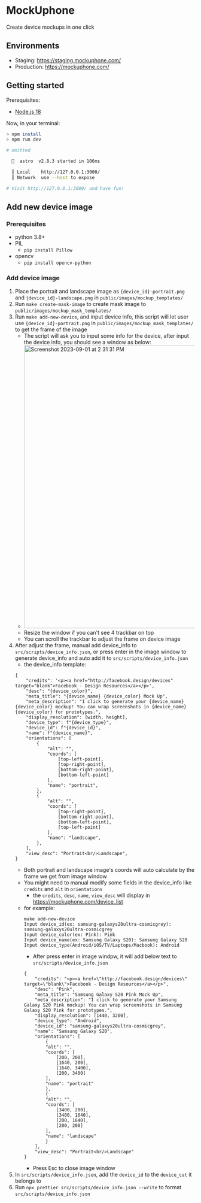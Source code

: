 # MockUphone

Create device mockups in one click

## Environments

- Staging: https://staging.mockuphone.com/
- Production: https://mockuphone.com/

## Getting started

Prerequisites:

- [Node.js 18](https://nodejs.org/)

Now, in your terminal:

```sh
> npm install
> npm run dev

# omitted

  🚀  astro  v2.8.3 started in 106ms

  ┃ Local    http://127.0.0.1:3000/
  ┃ Network  use --host to expose

# Visit http://127.0.0.1:3000/ and have fun!
```

## Add new device image

### Prerequisites

- python 3.8+
- PIL
  - `pip install Pillow`
- opencv
  - `pip install opencv-python`

### Add device image

1. Place the portrait and landscape image as `{device_id}-portrait.png` and `{device_id}-landscape.png` in `public/images/mockup_templates/`
2. Run `make create-mask-image` to create mask image to `public/images/mockup_mask_templates/`
3. Run `make add-new-device`, and input device info, this script will let user use `{device_id}-portrait.png` in `public/images/mockup_mask_templates/` to get the frame of the image
   - The script will ask you to input some info for the device, after input the device info, you should see a window as below:
   - <img width="756" alt="Screenshot 2023-09-01 at 2 31 31 PM" src="https://github.com/YayunHuang/mockuphone/assets/48404737/14ede2b1-7fb0-4e02-8405-386ee532539e">
   - Resize the window if you can't see 4 trackbar on top
   - You can scroll the trackbar to adjust the frame on device image
4. After adjust the frame, manual add device_info to `src/scripts/device_info.json`, or press enter in the image window to generate device_info and auto add it to `src/scripts/device_info.json`
   - the device_info template:
   ```
   {
       "credits": '<p><a href="http://facebook.design/devices" target="blank">Facebook - Design Resources</a></p>',
       "desc": "{device_color}",
       "meta_title": "{device_name} {device_color} Mock Up",
       "meta_description": "1 click to generate your {device_name} {device_color} mockup! You can wrap screenshots in {device_name} {device_color} for prototypes.",
       "display_resolution": [width, height],
       "device_type": f"{device_type}",
       "device_id": f"{device_id}",
       "name": f"{device_name}",
       "orientations": [
           {
               "alt": "",
               "coords": [
                   [top-left-point],
                   [top-right-point],
                   [bottom-right-point],
                   [bottom-left-point]
               ],
               "name": "portrait",
           },
           {
               "alt": "",
               "coords": [
                   [top-right-point],
                   [bottom-right-point],
                   [bottom-left-point],
                   [top-left-point]
               ],
               "name": "landscape",
           },
       ],
       "view_desc": "Portrait<br/>Landscape",
   }
   ```
   - Both portrait and landscape image's coords will auto calculate by the frame we get from image window
   - You might need to manual modify some fields in the device_info like `credits` and `alt` in `orientations`
     - the `credits`, `desc`, `name`, `view_desc` will display in https://mockuphone.com/device_list
   - for example:
     ```
     make add-new-device
     Input device_id(ex: samsung-galaxys20ultra-cosmicgrey): samsung-galaxys20ultra-cosmicgrey
     Input device_color(ex: Pink): Pink
     Input device_name(ex: Samsung Galaxy S20): Samsung Galaxy S20
     Input device_type(Android/iOS/TV/Laptops/Macbook): Android
     ```
     - After press enter in image windpw, it will add below text to `src/scripts/device_info.json`
     ```
     {
         "credits": "<p><a href=\"http://facebook.design/devices\" target=\"blank\">Facebook - Design Resources</a></p>",
         "desc": "Pink",
         "meta_title": "Samsung Galaxy S20 Pink Mock Up",
         "meta_description": "1 click to generate your Samsung Galaxy S20 Pink mockup! You can wrap screenshots in Samsung Galaxy S20 Pink for prototypes.",
         "display_resolution": [1440, 3200],
         "device_type": "Android",
         "device_id": "samsung-galaxys20ultra-cosmicgrey",
         "name": "Samsung Galaxy S20",
         "orientations": [
             {
             "alt": "",
             "coords": [
                 [200, 200],
                 [1640, 200],
                 [1640, 3400],
                 [200, 3400]
             ],
             "name": "portrait"
             },
             {
             "alt": "",
             "coords": [
                 [3400, 200],
                 [3400, 1640],
                 [200, 1640],
                 [200, 200]
             ],
             "name": "landscape"
             }
         ],
         "view_desc": "Portrait<br/>Landscape"
     }
     ```
     - Press Esc to close image window
5. In `src/scripts/device_info.json`, add the `device_id` to the `device_cat` it belongs to
6. Run `npx prettier src/scripts/device_info.json --write` to format `src/scripts/device_info.json`
